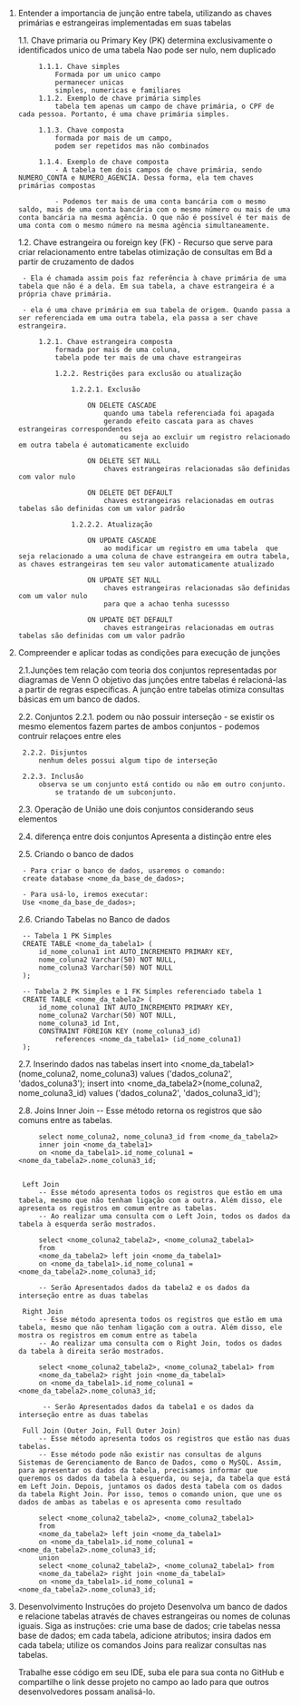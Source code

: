 1. Entender a importancia de junção entre tabela, utilizando as chaves primárias e estrangeiras implementadas em suas tabelas

    1.1. Chave primaria ou Primary Key (PK)
        determina exclusivamente o identificados unico de uma tabela
        Nao pode ser nulo, nem duplicado
            
            1.1.1. Chave simples
                Formada por um unico campo
                permanecer unicas
                simples, numericas e familiares
            1.1.2. Exemplo de chave primária simples
                tabela tem apenas um campo de chave primária, o CPF de cada pessoa. Portanto, é uma chave primária simples.
                
            1.1.3. Chave composta
                formada por mais de um campo,
                podem ser repetidos mas não combinados
            
            1.1.4. Exemplo de chave composta
                - A tabela tem dois campos de chave primária, sendo NUMERO_CONTA e NUMERO_AGENCIA. Dessa forma, ela tem chaves primárias compostas

                - Podemos ter mais de uma conta bancária com o mesmo saldo, mais de uma conta bancária com o mesmo número ou mais de uma conta bancária na mesma agência. O que não é possível é ter mais de uma conta com o mesmo número na mesma agência simultaneamente.
    
    1.2. Chave estrangeira ou foreign key (FK)
        - Recurso que serve para criar relacionamento entre tabelas
        otimização de consultas em Bd a partir de cruzamento de dados

        - Ela é chamada assim pois faz referência à chave primária de uma tabela que não é a dela. Em sua tabela, a chave estrangeira é a própria chave primária.

        - ela é uma chave primária em sua tabela de origem. Quando passa a ser referenciada em uma outra tabela, ela passa a ser chave estrangeira.
            
            1.2.1. Chave estrangeira composta
                formada por mais de uma coluna,
                tabela pode ter mais de uma chave estrangeiras
                
                1.2.2. Restrições para exclusão ou atualização
                    
                    1.2.2.1. Exclusão
                        
                        ON DELETE CASCADE
                            quando uma tabela referenciada foi apagada
                            gerando efeito cascata para as chaves estrangeiras correspondentes
                                ou seja ao excluir um registro relacionado em outra tabela é automaticamente excluido
                             
                        ON DELETE SET NULL
                            chaves estrangeiras relacionadas são definidas com valor nulo

                        ON DELETE DET DEFAULT
                            chaves estrangeiras relacionadas em outras tabelas são definidas com um valor padrão

                    1.2.2.2. Atualização
                        
                        ON UPDATE CASCADE
                            ao modificar um registro em uma tabela  que seja relacionado a uma coluna de chave estrangeira em outra tabela, as chaves estrangeiras tem seu valor automaticamente atualizado

                        ON UPDATE SET NULL
                            chaves estrangeiras relacionadas são definidas com um valor nulo
                            para que a achao tenha sucessso

                        ON UPDATE DET DEFAULT
                            chaves estrangeiras relacionadas em outras tabelas são definidas com um valor padrão

2. Compreender e aplicar todas as condições para execução de junções
    
    2.1.Junções
        tem relação com teoria dos conjuntos representadas por diagramas de Venn
        O objetivo das junções entre tabelas é relacioná-las a partir de regras específicas.
        A junção entre tabelas otimiza consultas básicas em um banco de dados.

    2.2. Conjuntos
        2.2.1. podem ou não possuir interseção
            - se existir os mesmo elementos fazem partes de ambos conjuntos
                - podemos contruir relaçoes entre eles
                
        2.2.2. Disjuntos
            nenhum deles possui algum tipo de interseção
        
        2.2.3. Inclusão
            observa se um conjunto está contido ou não em outro conjunto.
                se tratando de um subconjunto.
    
    2.3. Operação de União
        une dois conjuntos considerando seus elementos
    
    2.4. diferença entre dois conjuntos 
        Apresenta a distinção entre eles
    
    2.5. Criando o banco de dados
        
        - Para criar o banco de dados, usaremos o comando:
        create database <nome_da_base_de_dados>;

        - Para usá-lo, iremos executar:
        Use <nome_da_base_de_dados>;

    2.6. Criando Tabelas no Banco de dados
        
        -- Tabela 1 PK Simples
        CREATE TABLE <nome_da_tabela1> (
            id_nome_coluna1 int AUTO_INCREMENTO PRIMARY KEY,
            nome_coluna2 Varchar(50) NOT NULL,
            nome_coluna3 Varchar(50) NOT NULL
        );
        
        -- Tabela 2 PK Simples e 1 FK Simples referenciado tabela 1
        CREATE TABLE <nome_da_tabela2> (
            id_nome_coluna1 INT AUTO_INCREMENTO PRIMARY KEY,
            nome_coluna2 Varchar(50) NOT NULL,
            nome_coluna3_id Int,
            CONSTRAINT FOREIGN KEY (nome_coluna3_id)
                references <nome_da_tabela1> (id_nome_coluna1)
        );
    
    2.7. Inserindo dados nas tabelas
        insert into <nome_da_tabela1>(nome_coluna2, nome_coluna3) values ('dados_coluna2', 'dados_coluna3');
        insert into <nome_da_tabela2>(nome_coluna2, nome_coluna3_id) values ('dados_coluna2', 'dados_coluna3_id');
      
    2.8. Joins
        Inner Join
            -- Esse método retorna os registros que são comuns entre as tabelas.
            
            select nome_coluna2, nome_coluna3_id from <nome_da_tabela2>
            inner join <nome_da_tabela1>
            on <nome_da_tabela1>.id_nome_coluna1 = <nome_da_tabela2>.nome_coluna3_id;


        Left Join
            -- Esse método apresenta todos os registros que estão em uma tabela, mesmo que não tenham ligação com a outra. Além disso, ele apresenta os registros em comum entre as tabelas.
            -- Ao realizar uma consulta com o Left Join, todos os dados da tabela à esquerda serão mostrados.
            
            select <nome_coluna2_tabela2>, <nome_coluna2_tabela1>
            from
            <nome_da_tabela2> left join <nome_da_tabela1>
            on <nome_da_tabela1>.id_nome_coluna1 = <nome_da_tabela2>.nome_coluna3_id;

            -- Serão Apresentados dados da tabela2 e os dados da interseção entre as duas tabelas

        Right Join
            -- Esse método apresenta todos os registros que estão em uma tabela, mesmo que não tenham ligação com a outra. Além disso, ele mostra os registros em comum entre as tabela
            -- Ao realizar uma consulta com o Right Join, todos os dados da tabela à direita serão mostrados.

            select <nome_coluna2_tabela2>, <nome_coluna2_tabela1> from
            <nome_da_tabela2> right join <nome_da_tabela1>
            on <nome_da_tabela1>.id_nome_coluna1 = <nome_da_tabela2>.nome_coluna3_id;

             -- Serão Apresentados dados da tabela1 e os dados da interseção entre as duas tabelas

        Full Join (Outer Join, Full Outer Join)
            -- Esse método apresenta todos os registros que estão nas duas tabelas.
            -- Esse método pode não existir nas consultas de alguns Sistemas de Gerenciamento de Banco de Dados, como o MySQL. Assim, para apresentar os dados da tabela, precisamos informar que queremos os dados da tabela à esquerda, ou seja, da tabela que está em Left Join. Depois, juntamos os dados desta tabela com os dados da tabela Right Join. Por isso, temos o comando union, que une os dados de ambas as tabelas e os apresenta como resultado

            select <nome_coluna2_tabela2>, <nome_coluna2_tabela1>
            from
            <nome_da_tabela2> left join <nome_da_tabela1>
            on <nome_da_tabela1>.id_nome_coluna1 = <nome_da_tabela2>.nome_coluna3_id;
            union
            select <nome_coluna2_tabela2>, <nome_coluna2_tabela1> from
            <nome_da_tabela2> right join <nome_da_tabela1>
            on <nome_da_tabela1>.id_nome_coluna1 = <nome_da_tabela2>.nome_coluna3_id;

3. Desenvolvimento
    Instruções do projeto
        Desenvolva um banco de dados e relacione tabelas através de chaves estrangeiras ou nomes de colunas iguais. Siga as instruções:
        crie uma base de dados; 
        crie tabelas nessa base de dados;
        em cada tabela, adicione atributos;
        insira dados em cada tabela;
        utilize os comandos Joins para realizar consultas nas tabelas. 
    
    Trabalhe esse código em seu IDE, suba ele para sua conta no GitHub e compartilhe o link desse projeto no campo ao lado para que outros desenvolvedores possam analisá-lo.




